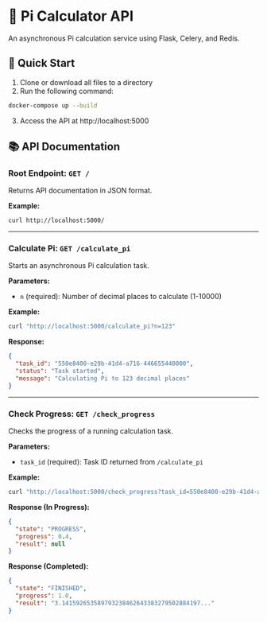 # 🥧 Pi Calculator API

An asynchronous Pi calculation service using Flask, Celery, and Redis.

## 🚀 Quick Start

1. Clone or download all files to a directory
2. Run the following command:
```bash
docker-compose up --build
```
3. Access the API at http://localhost:5000

## 📚 API Documentation

### Root Endpoint: `GET /`

Returns API documentation in JSON format.

**Example:**
```bash
curl http://localhost:5000/
```

---

### Calculate Pi: `GET /calculate_pi`

Starts an asynchronous Pi calculation task.

**Parameters:**
- `n` (required): Number of decimal places to calculate (1-10000)

**Example:**
```bash
curl "http://localhost:5000/calculate_pi?n=123"
```

**Response:**
```json
{
  "task_id": "550e8400-e29b-41d4-a716-446655440000",
  "status": "Task started",
  "message": "Calculating Pi to 123 decimal places"
}
```

---

### Check Progress: `GET /check_progress`

Checks the progress of a running calculation task.

**Parameters:**
- `task_id` (required): Task ID returned from `/calculate_pi`

**Example:**
```bash
curl "http://localhost:5000/check_progress?task_id=550e8400-e29b-41d4-a716-446655440000"
```

**Response (In Progress):**
```json
{
  "state": "PROGRESS",
  "progress": 0.4,
  "result": null
}
```

**Response (Completed):**
```json
{
  "state": "FINISHED",
  "progress": 1.0,
  "result": "3.141592653589793238462643383279502884197..."
}
```
